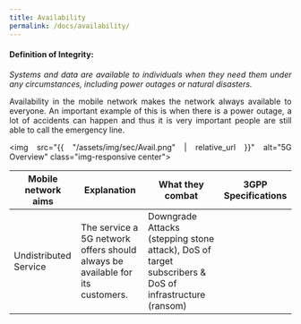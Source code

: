 ```yaml
---
title: Availability
permalink: /docs/availability/
---
```

<style>body {text-align: justify}</style>

#### Definition of Integrity:
*Systems and data are available to individuals when they need them under any circumstances, including power outages or natural disasters.*

Availability in the mobile network makes the network always available to everyone. An important example of this is when there is a power outage, a lot of accidents can happen and thus it is very important people are still able to call the emergency line.

<img src="{{ "/assets/img/sec/Avail.png" | relative_url }}" alt="5G Overview" class="img-responsive center">

| Mobile network aims  | Explanation | What they combat          | 3GPP Specifications |
| -------------        | ------------|-------------              | ------- |
| Undistributed Service| The service a 5G network offers should always be available for its customers.| Downgrade Attacks (stepping stone attack), DoS of target subscribers & DoS of infrastructure (ransom) | |

